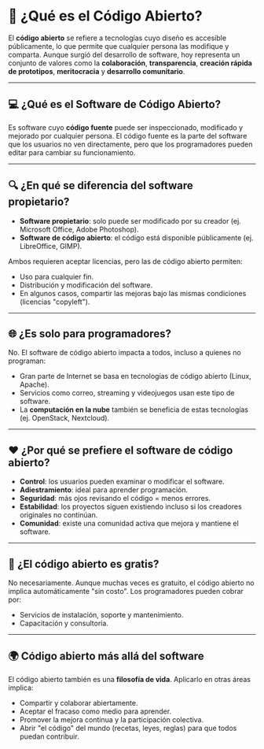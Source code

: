 # 📖 ¿Qué es el Código Abierto?

El **código abierto** se refiere a tecnologías cuyo diseño es accesible públicamente, lo que permite que cualquier persona las modifique y comparta. Aunque surgió del desarrollo de software, hoy representa un conjunto de valores como la **colaboración**, **transparencia**, **creación rápida de prototipos**, **meritocracia** y **desarrollo comunitario**.

---

## 💻 ¿Qué es el Software de Código Abierto?

Es software cuyo **código fuente** puede ser inspeccionado, modificado y mejorado por cualquier persona. El código fuente es la parte del software que los usuarios no ven directamente, pero que los programadores pueden editar para cambiar su funcionamiento.

---

## 🔍 ¿En qué se diferencia del software propietario?

- **Software propietario**: solo puede ser modificado por su creador (ej. Microsoft Office, Adobe Photoshop).
- **Software de código abierto**: el código está disponible públicamente (ej. LibreOffice, GIMP).

Ambos requieren aceptar licencias, pero las de código abierto permiten:

- Uso para cualquier fin.
- Distribución y modificación del software.
- En algunos casos, compartir las mejoras bajo las mismas condiciones (licencias "copyleft").

---

## 🌐 ¿Es solo para programadores?

No. El software de código abierto impacta a todos, incluso a quienes no programan:

- Gran parte de Internet se basa en tecnologías de código abierto (Linux, Apache).
- Servicios como correo, streaming y videojuegos usan este tipo de software.
- La **computación en la nube** también se beneficia de estas tecnologías (ej. OpenStack, Nextcloud).

---

## ❤️ ¿Por qué se prefiere el software de código abierto?

- **Control**: los usuarios pueden examinar o modificar el software.
- **Adiestramiento**: ideal para aprender programación.
- **Seguridad**: más ojos revisando el código = menos errores.
- **Estabilidad**: los proyectos siguen existiendo incluso si los creadores originales no continúan.
- **Comunidad**: existe una comunidad activa que mejora y mantiene el software.

---

## 💸 ¿El código abierto es gratis?

No necesariamente. Aunque muchas veces es gratuito, el código abierto no implica automáticamente "sin costo". Los programadores pueden cobrar por:

- Servicios de instalación, soporte y mantenimiento.
- Capacitación y consultoría.

---

## 🌍 Código abierto más allá del software

El código abierto también es una **filosofía de vida**. Aplicarlo en otras áreas implica:

- Compartir y colaborar abiertamente.
- Aceptar el fracaso como medio para aprender.
- Promover la mejora continua y la participación colectiva.
- Abrir "el código" del mundo (recetas, leyes, reglas) para que todos puedan contribuir.


